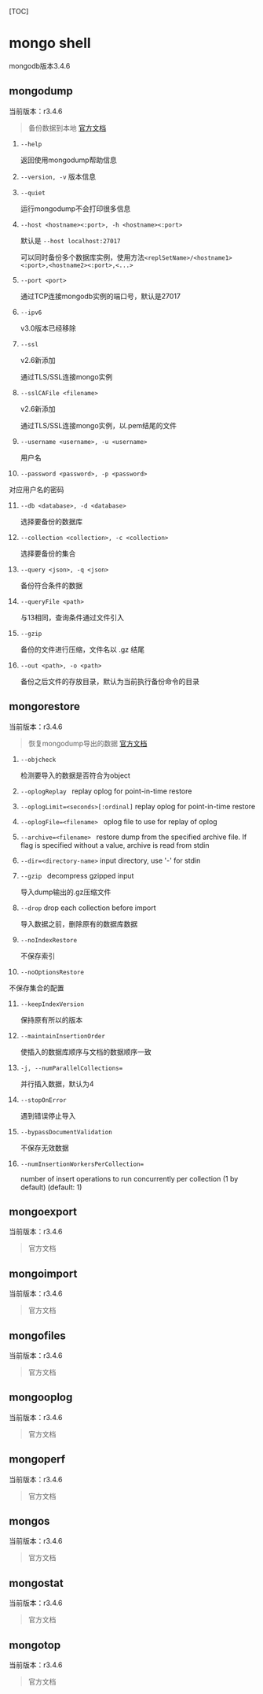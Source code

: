 [TOC]

# mongo shell

mongodb版本3.4.6

## mongodump

当前版本：r3.4.6

> 备份数据到本地 [官方文档](http://docs.mongodb.org/manual/reference/program/mongodump/)

1. `--help`

   返回使用mongodump帮助信息

2. `--version, -v`
   版本信息

3. `--quiet`

   运行mongodump不会打印很多信息

4. `--host <hostname><:port>, -h <hostname><:port>`

   默认是 `--host localhost:27017`

   可以同时备份多个数据库实例，使用方法`<replSetName>/<hostname1><:port>,<hostname2><:port>,<...>`

5. `--port <port>`

   通过TCP连接mongodb实例的端口号，默认是27017

6. `--ipv6`

   v3.0版本已经移除

7. `--ssl`

   v2.6新添加

   通过TLS/SSL连接mongo实例

8. `--sslCAFile <filename>`

   v2.6新添加

   通过TLS/SSL连接mongo实例，<filename>以.pem结尾的文件

9. `--username <username>, -u <username>`

   用户名

10. `--password <password>, -p <password>`

   对应用户名的密码

11. `--db <database>, -d <database>`

    选择要备份的数据库

12. `--collection <collection>, -c <collection>`

    选择要备份的集合

13. `--query <json>, -q <json>`

    备份符合条件的数据

14. `--queryFile <path>`

    与13相同，查询条件通过文件引入

15. `--gzip`

    备份的文件进行压缩，文件名以 .gz 结尾

16. `--out <path>, -o <path>`

    备份之后文件的存放目录，默认为当前执行备份命令的目录

## mongorestore

当前版本：r3.4.6

> 恢复mongodump导出的数据 [官方文档](https://docs.mongodb.com/manual/reference/program/mongorestore/)

1. `--objcheck`

   检测要导入的数据是否符合为object

2. `--oplogReplay `                                         replay oplog for point-in-time restore

3. `--oplogLimit=<seconds>[:ordinal]`   replay oplog for point-in-time restore

4. `--oplogFile=<filename> `                       oplog file to use for replay of oplog

5. `--archive=<filename> `                            restore dump from the specified archive file.  If flag is specified without a value, archive is read from stdin

6. `--dir=<directory-name>`                        input directory, use '-' for stdin 

7. `--gzip `                                                        decompress gzipped input 

   导入dump输出的.gz压缩文件

8. `--drop`                                                         drop each collection before import

   导入数据之前，删除原有的数据库数据             

9. `--noIndexRestore`

   不保存索引

10. `--noOptionsRestore`

   不保存集合的配置

11. `--keepIndexVersion`

    保持原有所以的版本

12. `--maintainInsertionOrder`

    使插入的数据库顺序与文档的数据顺序一致

13. `-j, --numParallelCollections=`

    并行插入数据，默认为4

14. `--stopOnError`

    遇到错误停止导入

15. `--bypassDocumentValidation`

    不保存无效数据

16. `--numInsertionWorkersPerCollection=`

    number of insert operations to run concurrently per collection (1 by default) (default: 1)

## mongoexport

当前版本：r3.4.6

> 官方文档

## mongoimport

当前版本：r3.4.6

> 官方文档

## mongofiles

当前版本：r3.4.6

> 官方文档

## mongooplog

当前版本：r3.4.6

> 官方文档

## mongoperf

当前版本：r3.4.6

> 官方文档

## mongos

当前版本：r3.4.6

> 官方文档

## mongostat

当前版本：r3.4.6

> 官方文档

## mongotop

当前版本：r3.4.6

> 官方文档

